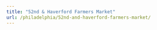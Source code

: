 ```yaml
---
title: "52nd & Haverford Farmers Market"
url: /philadelphia/52nd-and-haverford-farmers-market/
---
```

